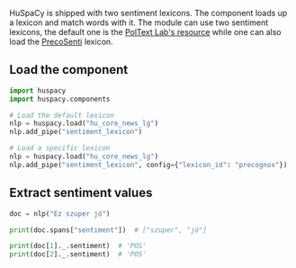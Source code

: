 HuSpaCy is shipped with two sentiment lexicons. 
The component loads up a lexicon and match words with it. 
The module can use two sentiment lexicons, the default one is the [PolText Lab's resource](https://github.com/poltextlab/sentiment_hun) 
while one can also load the [PrecoSenti](https://opendata.hu/dataset/hungarian-sentiment-lexicon) lexicon.

## Load the component

```python
import huspacy
import huspacy.components

# Load the default lexicon
nlp = huspacy.load("hu_core_news_lg")
nlp.add_pipe("sentiment_lexicon")

# Load a specific lexicon
nlp = huspacy.load("hu_core_news_lg")
nlp.add_pipe("sentiment_lexicon", config={"lexicon_id": "precognox"})
```

## Extract sentiment values

```python
doc = nlp("Ez szuper jó")

print(doc.spans["sentiment"])  # ["szuper", "jó"]

print(doc[1]._.sentiment)  # 'POS'
print(doc[2]._.sentiment)  # 'POS'

```
